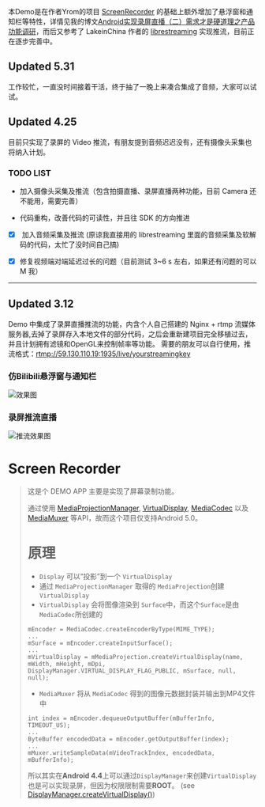 本Demo是在作者Yrom的项目 [ScreenRecorder](https://github.com/yrom/ScreenRecorder) 的基础上额外增加了悬浮窗和通知栏等特性，详情见我的博文[Android实现录屏直播（二）需求才是硬道理之产品功能调研](http://blog.csdn.net/zxccxzzxz/article/details/54254244)，而后又参考了 LakeinChina 作者的 [librestreaming](https://github.com/lakeinchina/librestreaming) 实现推流，目前正在逐步完善中。

## Updated 5.31

工作较忙，一直没时间接着干活，终于抽了一晚上来凑合集成了音频，大家可以试试。

## Updated 4.25

目前只实现了录屏的 Video 推流，有朋友提到音频迟迟没有，还有摄像头采集也将纳入计划。

### TODO LIST

- 加入摄像头采集及推流（包含拍摄直播、录屏直播两种功能，目前 Camera 还不能用，需要完善）

- 代码重构，改善代码的可读性，并且往 SDK 的方向推进


- [x] ​ 加入音频采集及推流 (原谅我直接用的 librestreaming 里面的音频采集及软解码的代码，太忙了没时间自己搞)

- [x] ​ 修复视频端对端延迟过长的问题（目前测试 3~6 s 左右，如果还有问题的可以 M 我）


------

## Updated 3.12
Demo 中集成了录屏直播推流的功能，内含个人自己搭建的 Nginx + rtmp 流媒体服务器,去掉了录屏存入本地文件的部分代码，之后会重新建项目完全移植过去，并且计划拥有滤镜和OpenGL来控制帧率等功能。
需要的朋友可以自行使用，推流格式：[rtmp://59.130.110.19:1935/live/yourstreamingkey](rtmp://59.130.110.19:1935/live/yourstreamingkey)
### 仿Bilibili悬浮窗与通知栏
![效果图](https://raw.githubusercontent.com/eterrao/ScreenRecorder/master/images/screenRecorderDemo.gif)


### 录屏推流直播
![推流效果图](https://raw.githubusercontent.com/eterrao/ScreenRecorder/master/images/ScreenRecorderDemo.jpeg)


Screen Recorder
=====
> 这是个 DEMO APP 主要是实现了屏幕录制功能。
>
> 通过使用 [MediaProjectionManager](https://developer.android.com/reference/android/media/projection/MediaProjectionManager.html), [VirtualDisplay](https://developer.android.com/reference/android/hardware/display/VirtualDisplay.html), [MediaCodec](http://developer.android.com/reference/android/media/MediaCodec.html) 以及 [MediaMuxer](http://developer.android.com/reference/android/media/MediaMuxer.html) 等API，故而这个项目仅支持Android 5.0。
>
> 
>
> # 原理
>
> - `Display` 可以“投影”到一个 `VirtualDisplay`
> - 通过 `MediaProjectionManager` 取得的 `MediaProjection`创建`VirtualDisplay`
> - `VirtualDisplay` 会将图像渲染到 `Surface`中，而这个`Surface`是由`MediaCodec`所创建的
>
> ```
> mEncoder = MediaCodec.createEncoderByType(MIME_TYPE);
> ...
> mSurface = mEncoder.createInputSurface();
> ...
> mVirtualDisplay = mMediaProjection.createVirtualDisplay(name, mWidth, mHeight, mDpi, DisplayManager.VIRTUAL_DISPLAY_FLAG_PUBLIC, mSurface, null, null);
> ```
>
> - `MediaMuxer` 将从 `MediaCodec` 得到的图像元数据封装并输出到MP4文件中
>
> ```
> int index = mEncoder.dequeueOutputBuffer(mBufferInfo, TIMEOUT_US);
> ...
> ByteBuffer encodedData = mEncoder.getOutputBuffer(index);
> ...
> mMuxer.writeSampleData(mVideoTrackIndex, encodedData, mBufferInfo);
> ```
>
> 所以其实在**Android 4.4**上可以通过`DisplayManager`来创建`VirtualDisplay`也是可以实现录屏，但因为权限限制需要**ROOT**。 (see [DisplayManager.createVirtualDisplay()][1])
>
> [1]: https://developer.android.com/reference/android/hardware/display/DisplayManager.html
>
> 